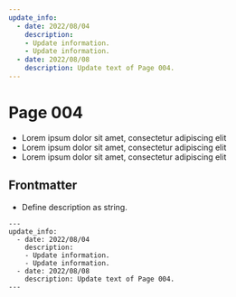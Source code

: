 ```yaml
---
update_info:
  - date: 2022/08/04
    description:
    - Update information.
    - Update information.
  - date: 2022/08/08
    description: Update text of Page 004.
---
```

# Page 004

- Lorem ipsum dolor sit amet, consectetur adipiscing elit
- Lorem ipsum dolor sit amet, consectetur adipiscing elit
- Lorem ipsum dolor sit amet, consectetur adipiscing elit


## Frontmatter

- Define description as string.

```
---
update_info:
  - date: 2022/08/04
    description:
    - Update information.
    - Update information.
  - date: 2022/08/08
    description: Update text of Page 004.
---
```
